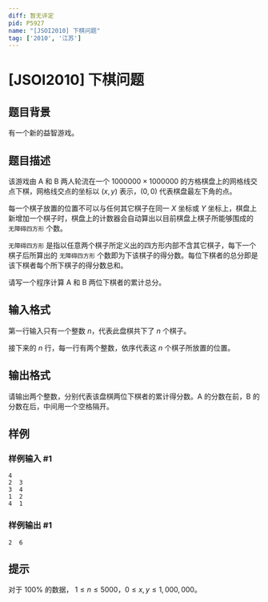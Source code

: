 ```yaml
---
diff: 暂无评定
pid: P5927
name: "[JSOI2010] 下棋问题"
tag: ['2010', '江苏']
---
```

# [JSOI2010] 下棋问题
## 题目背景

有一个新的益智游戏。


## 题目描述

该游戏由 A 和 B 两人轮流在一个 $1000000\times1000000$ 的方格棋盘上的网格线交点下棋，网格线交点的坐标以 $(x,y)$ 表示，$(0, 0)$ 代表棋盘最左下角的点。

每一个棋子放置的位置不可以与任何其它棋子在同一 $X$ 坐标或 $Y$ 坐标上，棋盘上新增加一个棋子时，棋盘上的计数器会自动算出以目前棋盘上棋子所能够围成的 `无障碍四方形` 个数。 

`无障碍四方形` 是指以任意两个棋子所定义出的四方形内部不含其它棋子，每下一个棋子后所算出的 `无障碍四方形` 个数即为下该棋子的得分数。每位下棋者的总分即是该下棋者每个所下棋子的得分数总和。

请写一个程序计算 A 和 B 两位下棋者的累计总分。
## 输入格式

第一行输入只有一个整数 $n$，代表此盘棋共下了 $n$ 个棋子。

接下来的 $n$ 行，每一行有两个整数，依序代表这 $n$ 个棋子所放置的位置。
## 输出格式

请输出两个整数，分别代表该盘棋两位下棋者的累计得分数。A 的分数在前，B 的分数在后，中间用一个空格隔开。
## 样例

### 样例输入 #1
```
4      
2  3    
3  4    
1  2    
4  1   
```
### 样例输出 #1
```
2  6    
```
## 提示

对于 $100\%$ 的数据， $1\le n\le5000$，$0\le x,y\le 1,000,000$。
